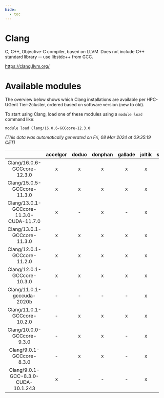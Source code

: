 ```yaml
---
hide:
  - toc
---
```


Clang
=====


C, C++, Objective-C compiler, based on LLVM.  Does not include C++ standard library -- use libstdc++ from GCC.

https://clang.llvm.org/
# Available modules


The overview below shows which Clang installations are available per HPC-UGent Tier-2cluster, ordered based on software version (new to old).

To start using Clang, load one of these modules using a `module load` command like:

```shell
module load Clang/16.0.6-GCCcore-12.3.0
```

*(This data was automatically generated on Fri, 08 Mar 2024 at 09:35:19 CET)*  

| |accelgor|doduo|donphan|gallade|joltik|skitty|
| :---: | :---: | :---: | :---: | :---: | :---: | :---: |
|Clang/16.0.6-GCCcore-12.3.0|x|x|x|x|x|x|
|Clang/15.0.5-GCCcore-11.3.0|x|x|x|x|x|x|
|Clang/13.0.1-GCCcore-11.3.0-CUDA-11.7.0|x|-|x|-|x|-|
|Clang/13.0.1-GCCcore-11.3.0|x|x|x|x|x|x|
|Clang/12.0.1-GCCcore-11.2.0|x|x|x|x|x|x|
|Clang/12.0.1-GCCcore-10.3.0|x|x|x|x|x|x|
|Clang/11.0.1-gcccuda-2020b|-|-|-|-|x|-|
|Clang/11.0.1-GCCcore-10.2.0|-|x|x|x|x|x|
|Clang/10.0.0-GCCcore-9.3.0|-|x|x|-|x|x|
|Clang/9.0.1-GCCcore-8.3.0|-|x|x|-|x|x|
|Clang/9.0.1-GCC-8.3.0-CUDA-10.1.243|x|-|-|-|x|-|
